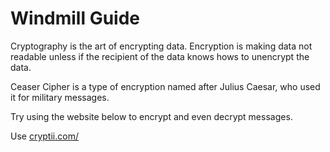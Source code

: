 # Windmill Guide

Cryptography is the art of encrypting data. Encryption is making data not readable unless if the recipient of the data knows hows to unencrypt the data.

Ceaser Cipher is a type of encryption named after Julius Caesar, who used it for military messages.

Try using the website below to encrypt and even decrypt messages. 

Use [cryptii.com/](https://cryptii.com/) 